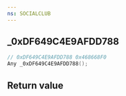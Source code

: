 ```yaml
---
ns: SOCIALCLUB
---
```

## _0xDF649C4E9AFDD788

```c
// 0xDF649C4E9AFDD788 0x468668F0
Any _0xDF649C4E9AFDD788();
```


## Return value
